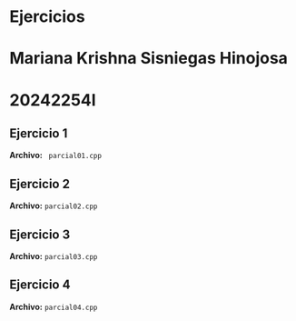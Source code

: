 # Ejercicios
# Mariana Krishna Sisniegas Hinojosa
# 20242254I


## Ejercicio 1
**Archivo:** ` parcial01.cpp`  

## Ejercicio 2
**Archivo:** `parcial02.cpp`  

## Ejercicio 3
**Archivo:** `parcial03.cpp`

## Ejercicio 4
**Archivo:** `parcial04.cpp`  

